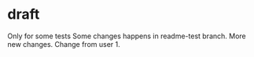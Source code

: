 # draft
Only for some tests
Some changes happens in readme-test branch.
More new changes.
Change from user 1.
